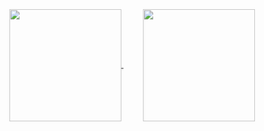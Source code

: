 <a href="https://github.com/anuraghazra/github-readme-stats">
  <img height=200 align="center" src="https://github-readme-stats.vercel.app/api?username=MinhoKang&count_private=true&show_icons=true&theme=chartreuse-dark" />
</a>
&nbsp;&nbsp;&nbsp;&nbsp;&nbsp;&nbsp;&nbsp;&nbsp;
<a href="https://github.com/anuraghazra/github-readme-stats">
  <img height=200 align="center" src="https://github-readme-stats.vercel.app/api/top-langs/?username=MinhoKang&hide=html&layout=compact&theme=chartreuse-dark&card_width=320" />
</a>
